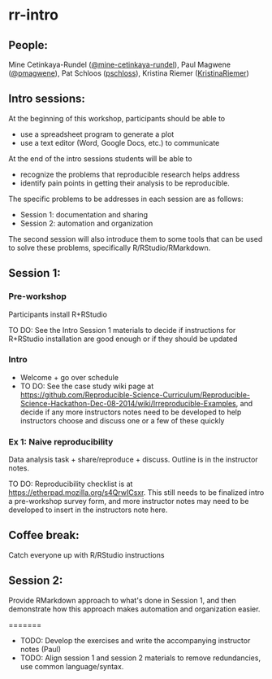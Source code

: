 rr-intro
========

## People:

Mine Cetinkaya-Rundel ([@mine-cetinkaya-rundel](https://github.com/mine-cetinkaya-rundel)), Paul Magwene ([@pmagwene](https://github.com/pmagwene)), Pat Schloos ([pschloss](https://github.com/pschloss)), Kristina Riemer ([KristinaRiemer](https://github.com/KristinaRiemer))

## Intro sessions:

At the beginning of this workshop, participants should be able to

- use a spreadsheet program to generate a plot
- use a text editor (Word, Google Docs, etc.) to communicate

At the end of the intro sessions students will be able to 

- recognize the problems that reproducible research helps address 
- identify pain points in getting their analysis to be reproducible.

The specific problems to be addresses in each session are as follows:

- Session 1: documentation and sharing
- Session 2: automation and organization

The second session will also introduce them to some tools that can be used to solve these 
problems, specifically R/RStudio/RMarkdown.

## Session 1:

### Pre-workshop

Participants install R+RStudio

TO DO: See the Intro Session 1 materials to decide if instructions for R+RStudio installation are good enough or if they should be updated

### Intro

- Welcome + go over schedule
- TO DO: See the case study wiki page at https://github.com/Reproducible-Science-Curriculum/Reproducible-Science-Hackathon-Dec-08-2014/wiki/Irreproducible-Examples, and decide if any more instructors notes need to be developed to help instructors choose and discuss one or a few of these quickly

### Ex 1: Naive reproducibility

Data analysis task + share/reproduce + discuss. Outline is in the instructor notes.

TO DO: Reproducibility checklist is at https://etherpad.mozilla.org/s4QrwICsxr. This still needs to be finalized intro a pre-workshop survey form, and more instructor notes may need to be developed to insert in the instructors note here.

## Coffee break:

Catch everyone up with R/RStudio instructions

## Session 2:

Provide RMarkdown approach to what's done in Session 1, and then demonstrate how this approach makes automation and organization easier.


=======
* TODO: Develop the exercises and write the accompanying instructor notes (Paul)
* TODO: Align session 1 and session 2 materials to remove redundancies, use common language/syntax.

